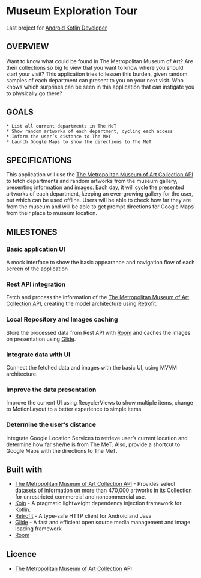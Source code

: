 # Museum Exploration Tour

Last project for [Android Kotlin Developer](https://www.udacity.com/course/android-kotlin-developer-nanodegree--nd940)


## OVERVIEW

Want to know what could be found in The Metropolitan Museum of Art? Are their collections so big to view that you want to know where you should start your visit?
This application tries to lessen this burden, given random samples of each department can present to you on your next visit. Who knows which surprises can be seen in this application that can instigate you to physically go there?

## GOALS
```
* List all current departments in The MeT
* Show random artworks of each department, cycling each access
* Inform the user’s distance to The MeT
* Launch Google Maps to show the directions to The MeT
```

## SPECIFICATIONS
This application will use the [The Metropolitan Museum of Art Collection API](https://metmuseum.github.io/) to fetch departments and random artworks from the museum gallery, presenting information and images.
Each day, it will cycle the presented artworks of each department, keeping an ever-growing gallery for the user, but which can be used offline.
Users will be able to check how far they are from the museum and will be able to get prompt directions for Google Maps from their place to museum location.

## MILESTONES
### Basic application UI 
A mock interface to show the basic appearance and navigation flow of each screen of the application
### Rest API integration
Fetch and process the information of the [The Metropolitan Museum of Art Collection API](https://metmuseum.github.io/), creating the model architecture using [Retrofit](https://square.github.io/retrofit/).
### Local Repository and Images caching
Store the processed data from Rest API with [Room](https://developer.android.com/jetpack/androidx/releases/room?gclid=CjwKCAjw2vOLBhBPEiwAjEeK9ju3PNGqiN1WxIYHa1QNo5pSD_lt7QsZui5_OfRKPfA4_OlfzVqY-xoCBvUQAvD_BwE&gclsrc=aw.ds) and caches the images on presentation using [Glide](https://github.com/bumptech/glide).
### Integrate data with UI 
Connect the fetched data and images with the basic UI, using MVVM architecture.
### Improve the data presentation
Improve the current UI using RecyclerViews to show multiple items, change to MotionLayout to a better experience to simple items.
### Determine the user’s distance
Integrate Google Location Services to retrieve user’s current location and determine how far she/he is from The MeT. Also, provide a shortcut to Google Maps with the directions to The MeT.

## Built with

* [The Metropolitan Museum of Art Collection API](https://github.com/metmuseum/openaccess) - Provides select datasets of information on more than 470,000 artworks in its Collection for unrestricted commercial and noncommercial use.
* [Koin](https://github.com/InsertKoinIO/koin) - A pragmatic lightweight dependency injection framework for Kotlin.
* [Retrofit](https://square.github.io/retrofit/) - A type-safe HTTP client for Android and Java
* [Glide](https://github.com/bumptech/glide) - A fast and efficient open source media management and image loading framework
* [Room](https://developer.android.com/jetpack/androidx/releases/room?gclid=CjwKCAjw2vOLBhBPEiwAjEeK9ju3PNGqiN1WxIYHa1QNo5pSD_lt7QsZui5_OfRKPfA4_OlfzVqY-xoCBvUQAvD_BwE&gclsrc=aw.ds)

## Licence

* [The Metropolitan Museum of Art Collection API](https://www.metmuseum.org/information/terms-and-conditions)
